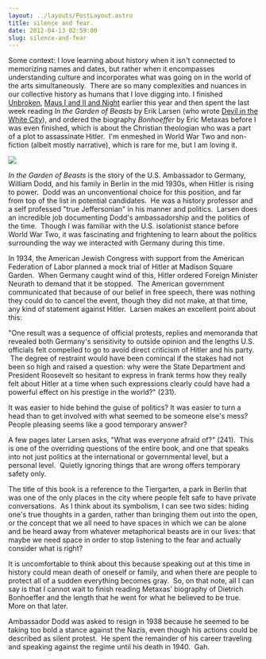 ```yaml
---
layout: ../layouts/PostLayout.astro
title: silence and fear.
date: 2012-04-13 02:59:00
slug: silence-and-fear
---
```


Some context: I love learning about history when it isn't connected to memorizing names and dates, but rather when it encompasses understanding culture and incorporates what was going on in the world of the arts simultaneously.  There are so many complexities and nuances in our collective history as humans that I love digging into. I finished [Unbroken](http://akindoflibrary.blogspot.com/2012/01/unbroken.html), [Maus I and II and Night](http://akindoflibrary.blogspot.com/2012/03/maus-and-night-think-through-wwii-and.html) earlier this year and then spent the last week reading _In the Garden of Beasts_ by Erik Larsen (who wrote [Devil in the White City](http://akindoflibrary.blogspot.com/2007/05/waking-up.html)), and ordered the biography _Bonhoeffer_ by Eric Metaxas before I was even finished, which is about the Christian theologian who was a part of a plot to assassinate Hitler.  I'm enmeshed in World War Two and non-fiction (albeit mostly narrative), which is rare for me, but I am loving it.  
  

[![](http://collider.com/wp-content/uploads/in-the-garden-of-beasts.jpg)](http://collider.com/wp-content/uploads/in-the-garden-of-beasts.jpg)

_In the Garden of Beasts_ is the story of the U.S. Ambassador to Germany, William Dodd, and his family in Berlin in the mid 1930s, when Hitler is rising to power.  Dodd was an unconventional choice for this position, and far from top of the list in potential candidates.  He was a history professor and a self professed "true Jeffersonian" in his manner and politics.  Larsen does an incredible job documenting Dodd's ambassadorship and the politics of the time.  Though I was familiar with the U.S. isolationist stance before World War Two, it was fascinating and frightening to learn about the politics surrounding the way we interacted with Germany during this time.  
  
In 1934, the American Jewish Congress with support from the American Federation of Labor planned a mock trial of Hitler at Madison Square Garden.  When Germany caught wind of this, Hitler ordered Foreign Minister Neurath to demand that it be stopped.  The American government communicated that because of our belief in free speech, there was nothing they could do to cancel the event, though they did not make, at that time, any kind of statement against Hitler.  Larsen makes an excellent point about this:  
  
"One result was a sequence of official protests, replies and memoranda that revealed both Germany's sensitivity to outside opinion and the lengths U.S. officials felt compelled to go to avoid direct criticism of Hitler and his party.  The degree of restraint would have been comincal if the stakes had not been so high and raised a question: why were the State Department and President Roosevelt so hesitant to express in frank terms how they really felt about Hitler at a time when such expressions clearly could have had a powerful effect on his prestige in the world?" (231).  
  
It was easier to hide behind the guise of politics? It was easier to turn a head than to get involved with what seemed to be someone else's mess? People pleasing seems like a good temporary answer?  
  
A few pages later Larsen asks, "What was everyone afraid of?" (241).  This is one of the overriding questions of the entire book, and one that speaks into not just politics at the international or governmental level, but a personal level.  Quietly ignoring things that are wrong offers temporary safety only.  
  
The title of this book is a reference to the Tiergarten, a park in Berlin that was one of the only places in the city where people felt safe to have private conversations.  As I think about its symbolism, I can see two sides: hiding one's true thoughts in a garden, rather than bringing them out into the open, or the concept that we all need to have spaces in which we can be alone and be heard away from whatever metaphorical beasts are in our lives: that maybe we need space in order to stop listening to the fear and actually consider what is right?  
  
It is uncomfortable to think about this because speaking out at this time in history could mean death of oneself or family, and when there are people to protect all of a sudden everything becomes gray.  So, on that note, all I can say is that I cannot wait to finish reading Metaxas' biography of Dietrich Bonhoeffer and the length that he went for what he believed to be true. More on that later.  
  
  

Ambassador Dodd was asked to resign in 1938 because he seemed to be taking too bold a stance against the Nazis, even though his actions could be described as silent protest.  He spent the remainder of his career traveling and speaking against the regime until his death in 1940.  Gah.
